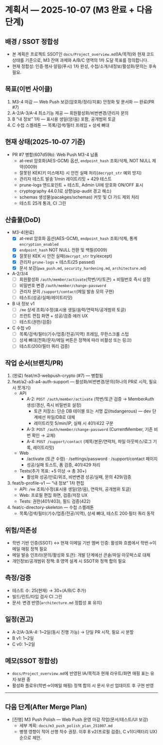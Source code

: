 # 계획서 — 2025-10-07 (M3 완료 + 다음 단계)

## 배경 / SSOT 정합성
- 본 계획은 프로젝트 SSOT인 `docs/Project_overview.md`(IA/목적)와 현재 코드 상태를 기준으로, M3 잔여 과제와 A/B/C 영역의 1차 도달 목표를 정의합니다.
- 현재 정합성: 인증·행사·알림(푸시) 1차 완성, 수첩/소개/내정보/활성화/문의는 후속 필요.

## 목표(이번 사이클)
1) M3-4 마감 — Web Push 보강(암호화/정리/지표) 안정화 및 문서화 — 완료(PR #7)
2) A-2/A-3/A-4 최소기능 제공 — 회원활성화/비번변경/관리자 문의
3) B “내 정보” 1차 — 표시용 생일(양/음) 포함, 공개범위 토글
4) C 수첩 스켈레톤 — 목록/검색/필터 프레임 + 상세 뼈대

## 현재 상태(2025-10-07 기준)
- PR #7 병합(607d59b): Web Push M3-4 납품
  - at-rest 암호화(AES-GCM) 옵션, `endpoint_hash` 조회/삭제, NOT NULL 제약(0009)
  - 잘못된 KEK(키 미스매치) 시 안전 실패 처리(`decrypt_str` 예외 방지)
  - 관리자 테스트 발송 1/min 레이트리밋 + 429 테스트
  - prune-logs 엔드포인트 + 테스트, Admin UI에 암호화 ON/OFF 표시
  - cryptography 44.0.1로 상향(pip-audit 경고 해소)
  - schemas 생성물(pacakges/schemas) 커밋 및 CI 가드 제외 처리
  - 테스트 25개 통과, CI 그린

## 산출물(DoD)
- M3-4(완료)
  - [x] at-rest 암호화 옵션(AES-GCM), `endpoint_hash` 조회/삭제, 통계 `encryption_enabled`
  - [x] `endpoint_hash` NOT NULL 전환 및 백필(0009)
  - [x] 잘못된 KEK 시 안전 실패(`decrypt_str` try/except)
  - [x] 관리자 `prune-logs` + 테스트(25 passed)
  - [x] 문서 보강(`pwa_push.md`, `security_hardening.md`, `architecture.md`)
- A-2/3/4
  - [ ] 회원활성화 `/auth/member/activate`(학번/키/토큰) + 비밀번호 즉시 설정
  - [ ] 비밀번호 변경 `/auth/member/change-password`
  - [ ] 관리자 문의 `/support/contact`(메일 발송 모의 구현)
  - [ ] 테스트(성공/실패/레이트리밋)
- B 내 정보 v1
  - [ ] `/me` 상세 조회/수정(표시용 생일/음력/연락처/공개범위 토글)
  - [ ] 프런트 편집 화면 + 성공/검증 에러 UX
  - [ ] 테스트(권한/검증)
- C 수첩 v0
  - [ ] 목록/검색/필터(기수/업종/전공/지역) 프레임, 무한스크롤 스텁
  - [ ] 상세 뼈대(전화/문자/메일 버튼은 정책에 따라 비활성 또는 링크)
  - [ ] 테스트(200/필터 쿼리 검증)

## 작업 순서(브랜치/PR)
1) (완료) feat/m3-webpush-crypto (#7) — 병합됨
2) feat/a2-a3-a4-auth-support — 활성화/비번변경/문의(하나의 PR로 시작, 필요 시 쪼개기)
   - API
     - A-2: `POST /auth/member/activate` (학번/토큰 검증 → MemberAuth 생성/갱신, 즉시 비밀번호 설정)
       - 토큰 저장소: 단순 DB 테이블 또는 서명 값(itsdangerous) — dev 단계에선 파일/DB로 대체
       - 레이트리밋 5/min/IP, 실패 시 401/422 구분
     - A-3: `POST /auth/member/change-password` (CurrentMember, 기존 비번 확인 → 교체)
     - A-4: `POST /support/contact` (제목/본문/연락처, 파일 아웃박스/로그 기록, 레이트리밋)
   - Web
     - /activate (토큰 수령) · /settings/password · /support/contact 페이지
     - 성공/실패 토스트, 폼 검증, 401/429 처리
   - Tests(추가 목표: +5 이상 → 총 30+)
     - 활성화 성공/만료/위조, 비번변경 성공/실패, 문의 429/검증
3) feat/b-profile-v1 — “내 정보” 1차 편집
   - API: `/me` 조회/수정(표시용 생일(양/음), 연락처, 공개범위 토글)
   - Web: 프로필 편집 화면, 검증/저장 UX
   - Tests: 권한(401/403), 필드 검증(422)
4) feat/c-directory-skeleton — 수첩 스켈레톤
   - 목록/검색/필터(기수/업종/전공/지역), 상세 뼈대, 테스트 200·필터 쿼리 동작

## 위험/의존성
- 학번 기반 인증(SSOT) ↔ 현재 이메일 기반 멤버 인증: 활성화 흐름에서 학번→이메일 매핑 정책 필요
- 메일 발송 인프라(문의/활성화 토큰): 개발 단계에선 콘솔/파일 아웃박스로 대체
- 개인정보/공개범위 정책: B 영역 설계 시 SSOT와 정책 합의 필요

## 측정/검증
- 테스트 수: 25(현재) → 30+(A/B/C 추가)
- 빌드/린트/타입 검사 CI 그린
- 문서: 변경 반영(`architecture.md` 정합성 표 유지)

## 일정(권고)
- A-2/A-3/A-4: 1~2일(동시 진행 가능) → 단일 PR 시작, 필요 시 분할
- B v1: 1~2일
- C v0: 1~2일

## 메모(SSOT 정합성)
- `docs/Project_overview.md`에 반영된 IA/목적과 현재 라우트/화면 매핑 표는 유지·보완 중
- 활성화 플로우(학번→이메일 매핑) 정책 합의 시 문서 우선 업데이트 후 구현 반영

---

## 다음 단계(After Merge Plan)
- [진행] M3 Push Polish — Web Push 운영 마감 작업(문서/테스트/UI 보강)
  - 세부 계획: `docs/m3_push_polish_plan_251007.md`
  - 병행 영향이 적어 선행 착수 권장. 이후 B v2(프로필 검증), C v1(디렉터리 UX) 순으로 제안.
